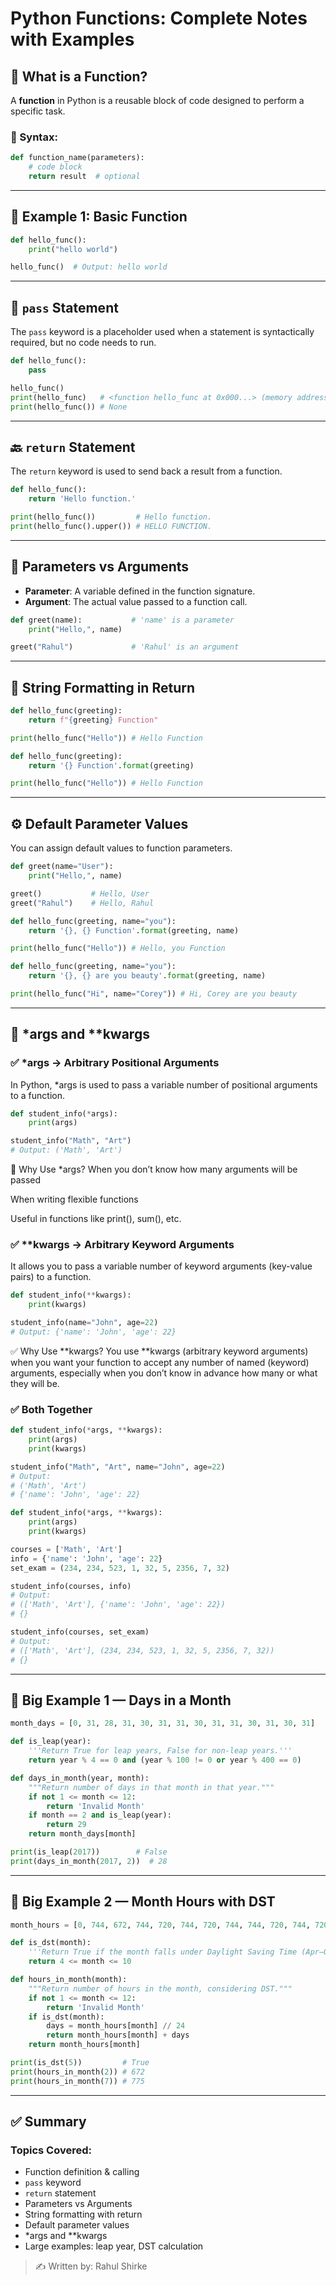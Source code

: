 # Python Functions: Complete Notes with Examples

## 🧠 What is a Function?

A **function** in Python is a reusable block of code designed to perform a specific task.

### 🔹 Syntax:

```python
def function_name(parameters):
    # code block
    return result  # optional
```

---

## 📍 Example 1: Basic Function

```python
def hello_func():
    print("hello world")

hello_func()  # Output: hello world
```

---

## 🔸 `pass` Statement

The `pass` keyword is a placeholder used when a statement is syntactically required, but no code needs to run.

```python
def hello_func():
    pass

hello_func()
print(hello_func)   # <function hello_func at 0x000...> (memory address)
print(hello_func()) # None
```

---

## 🔙 `return` Statement

The `return` keyword is used to send back a result from a function.

```python
def hello_func():
    return 'Hello function.'

print(hello_func())         # Hello function.
print(hello_func().upper()) # HELLO FUNCTION.
```

---

## 🧩 Parameters vs Arguments

* **Parameter**: A variable defined in the function signature.
* **Argument**: The actual value passed to a function call.

```python
def greet(name):           # 'name' is a parameter
    print("Hello,", name)

greet("Rahul")             # 'Rahul' is an argument
```

---

## 🎯 String Formatting in Return

```python
def hello_func(greeting):
    return f"{greeting} Function"

print(hello_func("Hello")) # Hello Function
```

```python
def hello_func(greeting):
    return '{} Function'.format(greeting)

print(hello_func("Hello")) # Hello Function
```

---

## ⚙️ Default Parameter Values

You can assign default values to function parameters.

```python
def greet(name="User"):
    print("Hello,", name)

greet()           # Hello, User
greet("Rahul")    # Hello, Rahul
```

```python
def hello_func(greeting, name="you"):
    return '{}, {} Function'.format(greeting, name)

print(hello_func("Hello")) # Hello, you Function
```

```python
def hello_func(greeting, name="you"):
    return '{}, {} are you beauty'.format(greeting, name)

print(hello_func("Hi", name="Corey")) # Hi, Corey are you beauty
```

---

## 🧵 \*args and \*\*kwargs

### ✅ \*args → Arbitrary Positional Arguments
In Python, *args is used to pass a variable number of positional arguments to a function. 
```python
def student_info(*args):
    print(args)

student_info("Math", "Art")
# Output: ('Math', 'Art')
```

🧠 Why Use *args?
When you don’t know how many arguments will be passed

When writing flexible functions

Useful in functions like print(), sum(), etc.



### ✅ \*\*kwargs → Arbitrary Keyword Arguments
It allows you to pass a variable number of keyword arguments (key-value pairs) to a function.
```python
def student_info(**kwargs):
    print(kwargs)

student_info(name="John", age=22)
# Output: {'name': 'John', 'age': 22}
```
✅ Why Use **kwargs?
You use **kwargs (arbitrary keyword arguments) when you want your function to accept any number of named (keyword) arguments, especially when you don’t know in advance how many or what they will be.

### ✅ Both Together

```python
def student_info(*args, **kwargs):
    print(args)
    print(kwargs)

student_info("Math", "Art", name="John", age=22)
# Output:
# ('Math', 'Art')
# {'name': 'John', 'age': 22}
```

```python
def student_info(*args, **kwargs):
    print(args)
    print(kwargs)

courses = ['Math', 'Art']
info = {'name': 'John', 'age': 22}
set_exam = (234, 234, 523, 1, 32, 5, 2356, 7, 32)

student_info(courses, info)
# Output:
# (['Math', 'Art'], {'name': 'John', 'age': 22})
# {}

student_info(courses, set_exam)
# Output:
# (['Math', 'Art'], (234, 234, 523, 1, 32, 5, 2356, 7, 32))
# {}
```

---

## 🧪 Big Example 1 — Days in a Month

```python
month_days = [0, 31, 28, 31, 30, 31, 31, 30, 31, 31, 30, 31, 30, 31]

def is_leap(year):
    '''Return True for leap years, False for non-leap years.'''
    return year % 4 == 0 and (year % 100 != 0 or year % 400 == 0)

def days_in_month(year, month):
    """Return number of days in that month in that year."""
    if not 1 <= month <= 12:
        return 'Invalid Month'
    if month == 2 and is_leap(year):
        return 29
    return month_days[month]

print(is_leap(2017))        # False
print(days_in_month(2017, 2))  # 28
```

---

## 🧪 Big Example 2 — Month Hours with DST

```python
month_hours = [0, 744, 672, 744, 720, 744, 720, 744, 744, 720, 744, 720, 744]

def is_dst(month):
    '''Return True if the month falls under Daylight Saving Time (Apr–Oct).'''
    return 4 <= month <= 10

def hours_in_month(month):
    """Return number of hours in the month, considering DST."""
    if not 1 <= month <= 12:
        return 'Invalid Month'
    if is_dst(month):
        days = month_hours[month] // 24
        return month_hours[month] + days
    return month_hours[month]

print(is_dst(5))         # True
print(hours_in_month(2)) # 672
print(hours_in_month(7)) # 775
```

---

## ✅ Summary

### Topics Covered:

* Function definition & calling
* `pass` keyword
* `return` statement
* Parameters vs Arguments
* String formatting with return
* Default parameter values
* \*args and \*\*kwargs
* Large examples: leap year, DST calculation

> ✍️ Written by: Rahul Shirke
